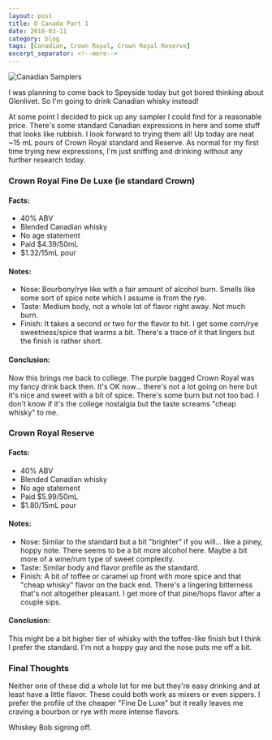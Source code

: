 ```yaml
---
layout: post
title: O Canada Part 1
date: 2018-03-11
category: blog
tags: [Canadian, Crown Royal, Crown Royal Reserve]
excerpt_separator: <!--more-->
---
```


![Canadian Samplers]({{site.baseurl}}/images/2018-03-12-canada.jpg)

I was planning to come back to Speyside today but got bored thinking about Glenlivet. So I'm going to drink Canadian whisky instead!

<!--more-->

At some point I decided to pick up any sampler I could find for a reasonable price. There's some standard Canadian expressions in here and some stuff that looks like rubbish. I look forward to trying them all! Up today are neat ~15 mL pours of Crown Royal standard and Reserve. As normal for my first time trying new expressions, I'm just sniffing and drinking without any further research today.

### Crown Royal Fine De Luxe (ie standard Crown)

#### Facts:

* 40% ABV
* Blended Canadian whisky
* No age statement
* Paid $4.39/50mL
* $1.32/15mL pour

#### Notes:

* Nose: Bourbony/rye like with a fair amount of alcohol burn. Smells like some sort of spice note which I assume is from the rye.
* Taste: Medium body, not a whole lot of flavor right away. Not much burn.
* Finish: It takes a second or two for the flavor to hit. I get some corn/rye sweetness/spice that warms a bit. There's a trace of it that lingers but the finish is rather short.

#### Conclusion:

Now this brings me back to college. The purple bagged Crown Royal was my fancy drink back then. It's OK now... there's not a lot going on here but it's nice and sweet with a bit of spice. There's some burn but not too bad. I don't know if it's the college nostalgia but the taste screams "cheap whisky" to me.

### Crown Royal Reserve

#### Facts:

* 40% ABV
* Blended Canadian whisky
* No age statement
* Paid $5.99/50mL
* $1.80/15mL pour

#### Notes:

* Nose: Similar to the standard but a bit "brighter" if you will... like a piney, hoppy note. There seems to be a bit more alcohol here. Maybe a bit more of a wine/rum type of sweet complexity.
* Taste: Similar body and flavor profile as the standard.
* Finish: A bit of toffee or caramel up front with more spice and that "cheap whisky" flavor on the back end. There's a lingering bitterness that's not altogether pleasant. I get more of that pine/hops flavor after a couple sips.

#### Conclusion:

This might be a bit higher tier of whisky with the toffee-like finish but I think I prefer the standard. I'm not a hoppy guy and the nose puts me off a bit.

### Final Thoughts

Neither one of these did a whole lot for me but they're easy drinking and at least have a little flavor. These could both work as mixers or even sippers. I prefer the profile of the cheaper "Fine De Luxe" but it really leaves me craving a bourbon or rye with more intense flavors.

Whiskey Bob signing off.
